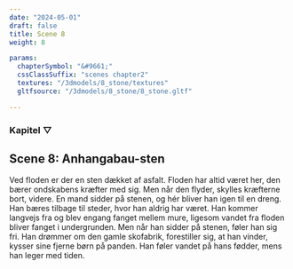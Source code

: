 ```yaml
---
date: "2024-05-01"
draft: false
title: Scene 8
weight: 8

params:
  chapterSymbol: "&#9661;"
  cssClassSuffix: "scenes chapter2"
  textures: "/3dmodels/8_stone/textures"
  gltfsource: "/3dmodels/8_stone/8_stone.gltf"

---
```

### Kapitel &#9661;
## Scene 8: Anhangabau-sten
<canvas id="c"></canvas>

Ved floden er der en sten dækket af asfalt. Floden har altid været her, den bærer ondskabens kræfter med sig. Men når den flyder, skylles kræfterne bort, videre. En mand sidder på stenen, og hér bliver han igen til en dreng. Han bæres tilbage til steder, hvor han aldrig har været. Han kommer langvejs fra og blev engang fanget mellem mure, ligesom vandet fra floden bliver fanget i undergrunden. Men når han sidder på stenen, føler han sig fri. Han drømmer om den gamle skofabrik, forestiller sig, at han vinder, kysser sine fjerne børn på panden. Han føler vandet på hans fødder, mens han leger med tiden.

